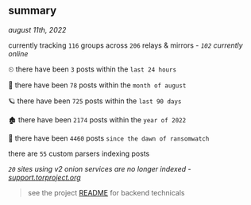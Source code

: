 
## summary
_august 11th, 2022_

currently tracking `116` groups across `206` relays & mirrors - _`102` currently online_

⏲ there have been `3` posts within the `last 24 hours`

🦈 there have been `78` posts within the `month of august`

🪐 there have been `725` posts within the `last 90 days`

🏚 there have been `2174` posts within the `year of 2022`

🦕 there have been `4460` posts `since the dawn of ransomwatch`

there are `55` custom parsers indexing posts

_`20` sites using v2 onion services are no longer indexed - [support.torproject.org](https://support.torproject.org/onionservices/v2-deprecation/)_

> see the project [README](https://github.com/joshhighet/ransomwatch#ransomwatch--) for backend technicals
